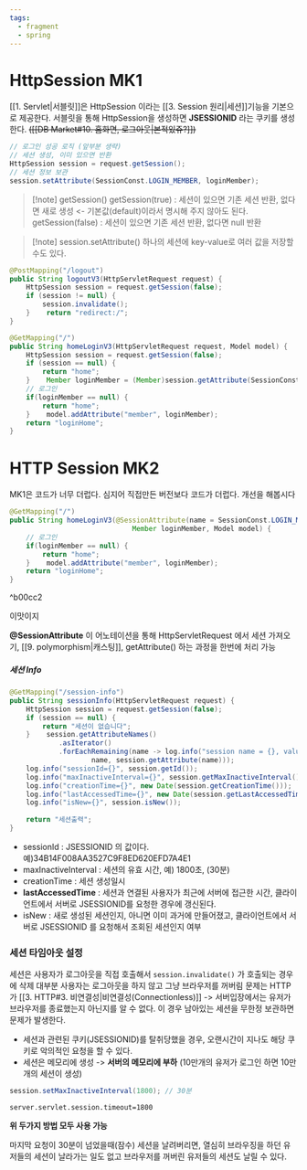 ```yaml
---
tags:
  - fragment
  - spring
---
```

# HttpSession MK1
[[1. Servlet|서블릿]]은 HttpSession 이라는 [[3. Session 원리|세션]]기능을 기본으로 제공한다. 
서블릿을 통해 HttpSession을 생성하면 **JSESSIONID** 라는 쿠키를 생성한다. ~~([[DB Market#10. 홈화면, 로그아웃|본적있쥬?]])~~

```java title:"log-in"
// 로그인 성공 로직 (앞부분 생략)
// 세션 생성, 이미 있으면 반환  
HttpSession session = request.getSession();  
// 세션 정보 보관  
session.setAttribute(SessionConst.LOGIN_MEMBER, loginMember);
```

> [!note] getSession()
> getSession(true) : 세션이 있으면 기존 세션 반환, 없다면 새로 생성 <- 기본값(default)이라서 명시해 주지 않아도 된다.
> getSession(false) : 세션이 있으면 기존 세션 반환, 없다면 null 반환

> [!note] session.setAttribute()
> 하나의 세션에 key-value로 여러 값을 저장할 수도 있다.

```java title:"log-out"
@PostMapping("/logout")  
public String logoutV3(HttpServletRequest request) {  
    HttpSession session = request.getSession(false);  
    if (session != null) {  
        session.invalidate();  
    }    return "redirect:/";  
}
```

```java title:"Home"
@GetMapping("/")  
public String homeLoginV3(HttpServletRequest request, Model model) {  
    HttpSession session = request.getSession(false);  
    if (session == null) {  
        return "home";  
    }    Member loginMember = (Member)session.getAttribute(SessionConst.LOGIN_MEMBER);  
    // 로그인  
    if(loginMember == null) {  
        return "home";  
    }    model.addAttribute("member", loginMember);  
    return "loginHome";  
}
```

# HTTP Session MK2
 MK1은 코드가 너무 더럽다. 심지어 직접만든 버전보다 코드가 더럽다. 개선을 해봅시다
```java title:Home
@GetMapping("/")  
public String homeLoginV3(@SessionAttribute(name = SessionConst.LOGIN_MEMBER, required = false)  
                              Member loginMember, Model model) {  
    // 로그인  
    if(loginMember == null) {  
        return "home";  
    }    model.addAttribute("member", loginMember);  
    return "loginHome";  
}
```

^b00cc2

이맛이지

**@SessionAttribute** 
이 어노테이션을 통해  HttpServletRequest 에서 세션 가져오기, [[9. polymorphism|캐스팅]], getAttribute() 하는 과정을 한번에 처리 가능


##### 세션 Info 
```java
@GetMapping("/session-info")  
public String sessionInfo(HttpServletRequest request) {  
    HttpSession session = request.getSession(false);  
    if (session == null) {  
        return "세션이 없습니다";  
    }    session.getAttributeNames()  
            .asIterator()  
            .forEachRemaining(name -> log.info("session name = {}, value = {}",  
                    name, session.getAttribute(name)));  
    log.info("sessionId={}", session.getId());  
    log.info("maxInactiveInterval={}", session.getMaxInactiveInterval());  
    log.info("creationTime={}", new Date(session.getCreationTime()));  
    log.info("lastAccessedTime={}", new Date(session.getLastAccessedTime()));  
    log.info("isNew={}", session.isNew());  
  
    return "세션출력";  
}
```

- sessionId : JSESSIONID 의 값이다. 예)34B14F008AA3527C9F8ED620EFD7A4E1
- maxInactiveInterval : 세션의 유효 시간, 예) 1800초, (30분)
- creationTime : 세션 생성일시
- **lastAccessedTime** : 세션과 연결된 사용자가 최근에 서버에 접근한 시간, 
  클라이언트에서 서버로 JSESSIONID를 요청한 경우에 갱신된다.
- isNew : 새로 생성된 세션인지, 아니면 이미 과거에 만들어졌고, 
  클라이언트에서 서버로 JSESSIONID 를 요청해서 조회된 세션인지 여부

### 세션 타임아웃 설정
세션은 사용자가 로그아웃을 직접 호출해서 `session.invalidate()` 가 호출되는 경우에 삭제
대부분 사용자는 로그아웃을 하지 않고 그냥 브라우저를 꺼버림
문제는 HTTP가 [[3. HTTP#3. 비연결성|비연결성(Connectionless)]] -> 서버입장에서는 유저가 브라우저를 종료했는지 아닌지를 알 수 없다.
이 경우 남아있는 세션을 무한정 보관하면 문제가 발생한다.

- 세션과 관련된 쿠키(JSESSIONID)를 탈취당했을 경우, 오랜시간이 지나도 해당 쿠키로 악의적인 요청을 할 수 있다.
- 세션은 메모리에 생성 -> **서버의 메모리에 부하** (10만개의 유저가 로그인 하면 10만개의 세션이 생성)

```java
session.setMaxInactiveInterval(1800); // 30분
```

```properties
server.servlet.session.timeout=1800
```
**위 두가지 방법 모두 사용 가능**

마지막 요청이 30분이 넘었을때(잠수) 세션을 날려버리면, 열심히 브라우징을 하던 유저들의 세션이 날라가는 일도 없고
브라우저를 꺼버린 유저들의 세션도 날릴 수 있다.
